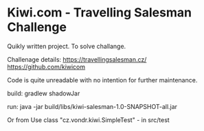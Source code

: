 # Kiwi.com - Travelling Salesman Challenge
Quikly written project. To solve challange.

Challenage details:
https://travellingsalesman.cz/
https://github.com/kiwicom

Code is quite unreadable with no intention for further maintenance.

build:
gradlew shadowJar

run:
java -jar build/libs/kiwi-salesman-1.0-SNAPSHOT-all.jar

Or from Use class "cz.vondr.kiwi.SimpleTest" - in src/test